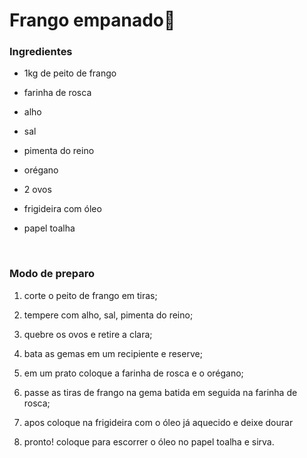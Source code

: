 # Frango empanado:chicken: 

### **Ingredientes**

* 1kg de peito de frango

* farinha de rosca

* alho

* sal

* pimenta do reino

* orégano

* 2 ovos

* frigideira com óleo

* papel toalha 

  ​

### **Modo de preparo**

1. corte o peito de frango em tiras;

2. tempere com alho, sal, pimenta do reino;

3. quebre os ovos e retire a clara;

4. bata as gemas em um recipiente e reserve;

5. em um prato coloque a farinha de rosca e o orégano;

6. passe as tiras de frango na gema batida em seguida na farinha de rosca;

7. apos coloque na frigideira com o óleo já aquecido e deixe dourar

8. pronto! coloque para escorrer o óleo no papel toalha e sirva.

   ​



